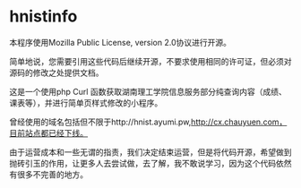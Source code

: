 # hnistinfo

本程序使用Mozilla Public License, version 2.0协议进行开源。

简单地说，您需要引用这些代码后继续开源，不要求使用相同的许可证，但必须对源码的修改之处提供文档。

这是一个使用php Curl 函数获取湖南理工学院信息服务部分纯查询内容（成绩、课表等），并进行简单页样式修改的小程序。

曾经使用的域名包括但不限于http://hnist.ayumi.pw,http://cx.chauyuen.com，目前站点都已经下线。

由于运营成本和一些无谓的指责，我们决定结束运营，但是将代码开源，希望做到抛砖引玉的作用，让更多人去尝试做，去了解，我不敢说学习，因为这个代码依然有很多不完善的地方。
